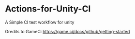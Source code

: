 # Actions-for-Unity-CI
A Simple CI test workflow for unity

Gredits to GameCi https://game.ci/docs/github/getting-started
